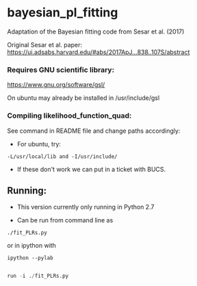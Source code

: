 # bayesian_pl_fitting

Adaptation of the Bayesian fitting code from Sesar et al. (2017)

Original Sesar et al. paper: https://ui.adsabs.harvard.edu/#abs/2017ApJ...838..107S/abstract



### Requires GNU scientific library:

https://www.gnu.org/software/gsl/

On ubuntu may already be installed in /usr/include/gsl


### Compiling likelihood_function_quad:

See command in README file and change paths accordingly:

* For ubuntu, try:

`` -L/usr/local/lib and -I/usr/include/ ``

* If these don't work we can put in a ticket with BUCS.


## Running:

* This version currently only running in Python 2.7

* Can be run from command line as

`` ./fit_PLRs.py ``

or in ipython with 

`` ipython --pylab ``

``` python

run -i ./fit_PLRs.py

```


